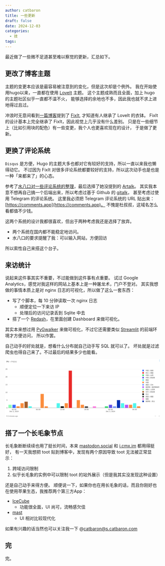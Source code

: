 ```yaml
---
author: catbaron
title: 一些更新
draft: false
date: 2024-12-03
categories:
  - 技
tags:
---
```


最近做了一些微不足道甚至难以察觉的更新，汇总如下。

## 更改了博客主题
主题的变更本应该是最容易被注意到的变化，但是这次却是个例外。
我在开始使用hugo以来，一直都在使用 [LoveIt](https://hugoloveit.com) 主题。
这个主题成熟而且全面，加上 hugo 的主题社区似乎一直都不温不火，
能够选择的余地也不多，因此我也就不求上进地得过且过。

冲浪时无意间看到[一篇博客](https://deequoique.github.io/hugo%E5%8D%9A%E5%AE%A2%E5%8D%87%E7%BA%A7%E4%B8%8E%E9%80%82%E9%85%8D%E7%9A%84%E7%A2%8E%E7%A2%8E%E5%BF%B5/)提到了 [FixIt](https://github.com/hugo-fixit/FixIt), 才知道有人继承了 LoveIt 的衣钵。
FixIt 的设计基本上完全继承了 FixIt，因此视觉上几乎没有什么差别。
只是在一些细节上（比如引用块的配色）有一些变更，我个人也更喜欢现在的设计，
于是做了更新。

## 更换了评论系统
`Disqus` 是方便，Hugo 的主题大多也都对它有较好的支持，所以一直以来我也懒得动它。
不过因为 FixIt 对很多评论系统都要较好的支持，所以这次动手也是也是一种「来都来了」的心态。

参考了[水八口对一些评论系统的整理](https://shuiba.co/changed-comment-system-from-disqus-to-waline)，最后选择了她没提到的 [Artalk](https://artalk.js.org/)。
其实我本意不想再自己搞一个后端出来，所以考虑过基于 Github 的 [gitalk](https://gitalk.github.io/)，
甚至考虑过使用 Telegram 的评论系统。
这里我必须把 Telegram 评论系统的 URL 贴出来：[https://comments.app](https://comments.app)。
不愧是杜叔叔，这域名怎么看都值不少钱。

这两个系统的设计我都很喜欢，但出于两种考虑我还是选择了放弃。
- 两个系统在国内都不能稳定地访问。
- 水八口的要求提醒了我：可以输入网站，方便回访

所以索性自己来搭这个台子。

## 来访统计
说起来这件事其实不重要，不过能做到这件事有点重要。
试过 Google Analytics，感觉对我这样的网站上基本上是一种屠龙术，门户不登对。
其实我想做的事情本质上是对 nginx 日志的可视化，所以做了这么一套东西：
- 写了个脚本，每 10 分钟读取一次 nginx 日志
	- 顺便定位一下来访 IP
	- 处理后的访问记录丢到 Sqlite 中去
- 搭了一个 [Redash](https://redash.io)，在里面创建 Dashboard 来做可视化。

其实本来想过用 [PyGwalker](https://github.com/Kanaries/pygwalker) 来做可视化，不过它还需要类似 [Streamlit](https://streamlit.io) 的前端环境才方便访问， 所以作罢。

自己动手的好处就是，想看什么分布就自己动手写 SQL 就可以了。
坏处就是过滤爬虫也得自己来了。不过最后的结果多少也能看。

![](https://raw.githubusercontent.com/catbaron0/pic/main/images/2024123163906.png)

## 搭了一个长毛象节点

长毛象断断续续也用了挺长时间，本来 [mastodon.social](mastodon.social) 和 [i.cmx.im](i.cmx.im) 都用得挺好，
有一天我想把 toot 贴到博客中，发现有两个原因导致 toot 无法被正常显示：
1. 跨域访问限制
2. 似乎长毛象的实例中可以限制 toot 的站外展示（但是我其实没发现这种设置）

还是自己动手来得方便。
顺便说一下，如果你也在用长毛象的话，而且你刚好也在使用苹果生态，我推荐两个第三方App：
- [IceCube](https://apps.apple.com/jp/app/ice-cubes-for-mastodon/id6444915884)
	- 功能很全面，UI 尚可，流畅感欠佳
- [mast](https://apps.apple.com/jp/app/mast-for-mastodon/id1437429129)
	- UI 相对比较现代化

如果有兴趣的话当然也可以关注我一下 @catbaron@s.catbaron.com
## 完
完。

